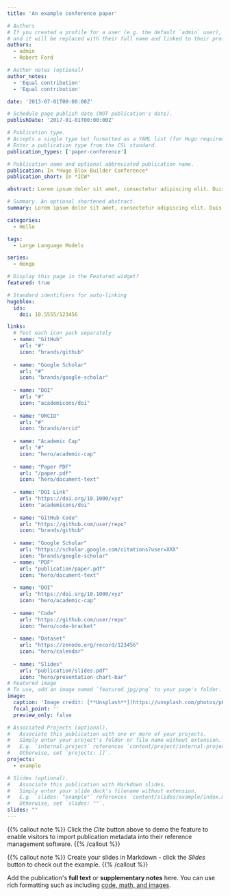 ```yaml
---
title: 'An example conference paper'

# Authors
# If you created a profile for a user (e.g. the default `admin` user), write the username (folder name) here
# and it will be replaced with their full name and linked to their profile.
authors:
  - admin
  - Robert Ford

# Author notes (optional)
author_notes:
  - 'Equal contribution'
  - 'Equal contribution'

date: '2013-07-01T00:00:00Z'

# Schedule page publish date (NOT publication's date).
publishDate: '2017-01-01T00:00:00Z'

# Publication type.
# Accepts a single type but formatted as a YAML list (for Hugo requirements).
# Enter a publication type from the CSL standard.
publication_types: ['paper-conference']

# Publication name and optional abbreviated publication name.
publication: In *Hugo Blox Builder Conference*
publication_short: In *ICW*

abstract: Lorem ipsum dolor sit amet, consectetur adipiscing elit. Duis posuere tellus ac convallis placerat. Proin tincidunt magna sed ex sollicitudin condimentum. Sed ac faucibus dolor, scelerisque sollicitudin nisi. Cras purus urna, suscipit quis sapien eu, pulvinar tempor diam. Quisque risus orci, mollis id ante sit amet, gravida egestas nisl. Sed ac tempus magna. Proin in dui enim. Donec condimentum, sem id dapibus fringilla, tellus enim condimentum arcu, nec volutpat est felis vel metus. Vestibulum sit amet erat at nulla eleifend gravida.

# Summary. An optional shortened abstract.
summary: Lorem ipsum dolor sit amet, consectetur adipiscing elit. Duis posuere tellus ac convallis placerat. Proin tincidunt magna sed ex sollicitudin condimentum.

categories:
  - Hello

tags:
  - Large Language Models

series:
  - Hongo

# Display this page in the Featured widget?
featured: true

# Standard identifiers for auto-linking
hugoblox:
  ids:
    doi: 10.5555/123456

links:
  # Test each icon pack separately
  - name: "GitHub"
    url: "#"
    icon: "brands/github"
    
  - name: "Google Scholar"
    url: "#"
    icon: "brands/google-scholar"
    
  - name: "DOI"
    url: "#"
    icon: "academicons/doi"
    
  - name: "ORCID"
    url: "#"
    icon: "brands/orcid"
    
  - name: "Academic Cap"
    url: "#"
    icon: "hero/academic-cap"
  
  - name: "Paper PDF"
    url: "/paper.pdf"  
    icon: "hero/document-text"
    
  - name: "DOI Link"
    url: "https://doi.org/10.1000/xyz"
    icon: "academicons/doi"
    
  - name: "GitHub Code"
    url: "https://github.com/user/repo"
    icon: "brands/github"
    
  - name: "Google Scholar"
    url: "https://scholar.google.com/citations?user=XXX"
    icon: "brands/google-scholar"
  - name: "PDF"
    url: "publication/paper.pdf"
    icon: "hero/document-text"
    
  - name: "DOI" 
    url: "https://doi.org/10.1000/xyz"
    icon: "hero/academic-cap"
    
  - name: "Code"
    url: "https://github.com/user/repo"
    icon: "hero/code-bracket"
    
  - name: "Dataset"
    url: "https://zenodo.org/record/123456"
    icon: "hero/calendar"
    
  - name: "Slides"
    url: "publication/slides.pdf"
    icon: "hero/presentation-chart-bar"
# Featured image
# To use, add an image named `featured.jpg/png` to your page's folder.
image:
  caption: 'Image credit: [**Unsplash**](https://unsplash.com/photos/pLCdAaMFLTE)'
  focal_point: ''
  preview_only: false

# Associated Projects (optional).
#   Associate this publication with one or more of your projects.
#   Simply enter your project's folder or file name without extension.
#   E.g. `internal-project` references `content/project/internal-project/index.md`.
#   Otherwise, set `projects: []`.
projects:
  - example

# Slides (optional).
#   Associate this publication with Markdown slides.
#   Simply enter your slide deck's filename without extension.
#   E.g. `slides: "example"` references `content/slides/example/index.md`.
#   Otherwise, set `slides: ""`.
slides: ""
---
```


{{% callout note %}}
Click the _Cite_ button above to demo the feature to enable visitors to import publication metadata into their reference management software.
{{% /callout %}}

{{% callout note %}}
Create your slides in Markdown - click the _Slides_ button to check out the example.
{{% /callout %}}

Add the publication's **full text** or **supplementary notes** here. You can use rich formatting such as including [code, math, and images](https://docs.hugoblox.com/content/writing-markdown-latex/).
